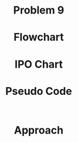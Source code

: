 <h1 align=center> <b>Problem 9</b>


<h1 align=center>Flowchart</h1>

<h1 align=center>IPO Chart</h1>

<h1 align=center>Pseudo Code</h1>

```


```

<h1 align=center>Approach</h1>